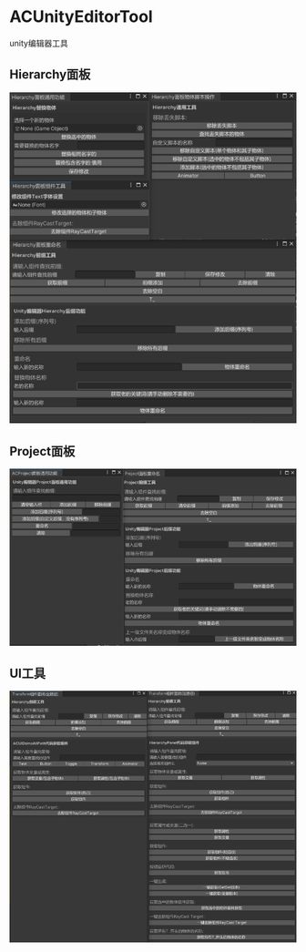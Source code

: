 # ACUnityEditorTool

unity编辑器工具

## Hierarchy面板

![1](Image/1.png)

## Project面板

![2](Image/2.png)

## UI工具

![3](Image/3.png)
